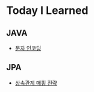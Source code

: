# Today I Learned

## JAVA

* [문자 인코딩](java/CharsetEncoding.md)

## JPA

* [상속관계 매핑 전략](jpa/InheritanceRelationshipMappingStrategy.md)